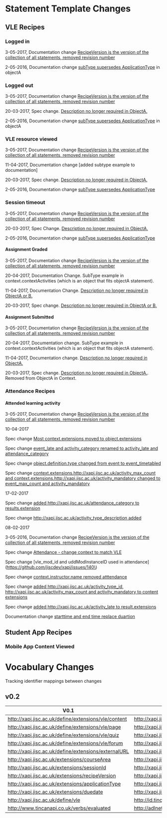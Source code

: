 # Statement Template Changes


##  VLE Recipes


### Logged in

3-05-2017, Documentation change [RecipeVersion is the version of the collection of all statements, removed revision number](https://github.co7/jiscdev/xapi/issues/154)

2-05-2016, Documentation change [subType supersedes ApplicationType](https://github.com/jiscdev/xapi/issues/55) in objectA

### Logged out

3-05-2017, Documentation change [RecipeVersion is the version of the collection of all statements, removed revision number](https://github.com/jiscdev/xapi/issues/154)

20-03-2017, Spec change. [Description no longer required in ObjectA.](https://github.com/jiscdev/xapi/issues/148)

2-05-2016, Documentation change [subType supersedes ApplicationType](https://github.com/jiscdev/xapi/issues/55) in objectA


### VLE resource viewed

3-05-2017, Documentation change [RecipeVersion is the version of the collection of all statements, removed revision number](https://github.com/jiscdev/xapi/issues/154)

11-04-2017, Documentation change [added subtype example to documentation]

20-03-2017, Spec change. [Description no longer required in ObjectA.](https://github.com/jiscdev/xapi/issues/148)

2-05-2016, Documentation change [subType supersedes ApplicationType](https://github.com/jiscdev/xapi/issues/55)



### Session timeout

3-05-2017, Documentation change [RecipeVersion is the version of the collection of all statements, removed revision number](https://github.com/jiscdev/xapi/issues/154)

20-03-2017, Spec Change. [Description no longer required in ObjectA.](https://github.com/jiscdev/xapi/issues/148)

2-05-2016, Documentation change [subType supersedes ApplicationType](https://github.com/jiscdev/xapi/issues/55)


#### Assignment Graded

3-05-2017, Documentation change [RecipeVersion is the version of the collection of all statements, removed revision number](https://github.com/jiscdev/xapi/issues/154)

20-04-2017, Documentation Change. SubType example in context.contextActivities (which is an object that fits objectA statement).

11-04-2017, Documentation Change. [Description no longer required in ObjectA or B.](https://github.com/jiscdev/xapi/issues/148)

20-03-2017, Spec change. [Description no longer required in ObjectA or B.](https://github.com/jiscdev/xapi/issues/148)


#### Assignment Submitted

3-05-2017, Documentation change [RecipeVersion is the version of the collection of all statements, removed revision number](https://github.com/jiscdev/xapi/issues/154)

20-04-2017, Documentation change. SubType example in context.contextActivities (which is an object that fits objectA statement).

11-04-2017, Documentation change. [Description no longer required in ObjectA.](https://github.com/jiscdev/xapi/issues/148)

20-03-2017, Spec change. [Description no longer required in ObjectA.](https://github.com/jiscdev/xapi/issues/148). Removed from ObjectA in Context.


### Attendance Recipes

#### Attended learning activity

3-05-2017, Documentation change [RecipeVersion is the version of the collection of all statements, removed revision number](https://github.com/jiscdev/xapi/issues/154)


10-04-2017

Spec change [Most context.extensions moved to object.extensions](https://github.com/jiscdev/xapi/issues/151)

Spec change [event_late and activity_category renamed to activity_late and attendance_category](https://github.com/jiscdev/xapi/issues/151)

Spec change [object.definition.type changed from event to event_timetabled](https://github.com/jiscdev/xapi/issues/151)

Spec change [context.extensions.http://xapi.jisc.ac.uk/activity_max_count and context.extensions.http://xapi.jisc.ac.uk/activity_mandatory changed to event_max_count and activity_mandatory](https://github.com/jiscdev/xapi/issues/151)


17-02-2017

Spec change [added http://xapi.jisc.ac.uk/attendance_category to results.extension](https://github.com/jiscdev/xapi/issues/142)

Spec change [http://xapi.jisc.ac.uk/activity_type_description added](https://github.com/jiscdev/xapi/issues/142)


08-02-2017

3-05-2016, Documentation change [RecipeVersion is the version of the collection of all statements, removed revision number](https://github.com/jiscdev/xapi/issues/154)

Spec change [Attendance - change context to match VLE](https://github.com/jiscdev/xapi/issues/139)

Spec change [vle_mod_id and uddModInstanceID used in attendance](https://github.com/jiscdev/xapi/issues/140\)

Spec change [context.instructor.name removed atttendance](https://github.com/jiscdev/xapi/issues/141)

Spec change [added http://xapi.jisc.ac.uk/activity_type_id, http://xapi.jisc.ac.uk/activity_max_count and activity_mandatory to content extensions](https://github.com/jiscdev/xapi/issues/142)

Spec change [added http://xapi.jisc.ac.uk/activity_late to result.extensions](https://github.com/jiscdev/xapi/issues/142)

Documentation change [starttime and end time replace duartion](https://github.com/jiscdev/xapi/issues/143)


## Student App Recipes

### Mobile App Content Viewed 


# Vocabulary Changes

Tracking identifier mappings between changes

## v0.2

| V0.1  		| v0.2                    		 | 
| ------------- | -------------------------------|
| http://xapi.jisc.ac.uk/define/extensions/vle/content  | http://xapi.jisc.ac.uk/vle/content
| http://xapi.jisc.ac.uk/define/extensions/vle/page     | http://xapi.jisc.ac.uk/vle/page  
| http://xapi.jisc.ac.uk/define/extensions/vle/quiz     | http://xapi.jisc.ac.uk/vle/quiz  
| http://xapi.jisc.ac.uk/define/extensions/vle/forum    | http://xapi.jisc.ac.uk/vle/forum  
| http://xapi.jisc.ac.uk/define/extensions/externalURL  | http://xapi.jisc.ac.uk/externalURL
| http://xapi.jisc.ac.uk/extensions/courseArea | http://xapi.jisc.ac.uk/courseArea	
| http://xapi.jisc.ac.uk/extensions/sessionId  | http://xapi.jisc.ac.uk/sessionId 
| http://xapi.jisc.ac.uk/extensions/recipeVersion | http://xapi.jisc.ac.uk/recipeVersion
| http://xapi.jisc.ac.uk/extensions/applicationType | http://xapi.jisc.ac.uk/applicationType
| http://xapi.jisc.ac.uk/extensions/duedate  | http://xapi.jisc.ac.uk/dueDate
| http://xapi.jisc.ac.uk/define/vle   		 | http://id.tincanapi.com/activitytype/lms        
| http://www.tincanapi.co.uk/verbs/evaluated | http://adlnet.gov/expapi/verbs/scored 
